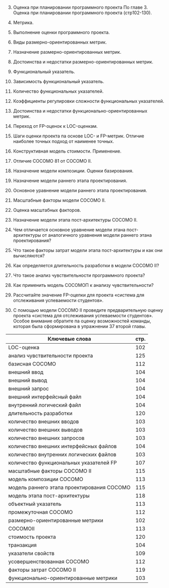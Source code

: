 3. Оценка при планировании программного проекта
По главе 3. Оценка при планировании программного проекта (стр102-130).

1. Метрика.
2. Выполнение оценки программного проекта.
3. Виды размерно-ориентированных метрик.
4. Назначение размерно-ориентированных метрик.
5. Достоинства и недостатки размерно-ориентированных метрик.
6. Функциональный указатель.
7. Зависимость функциональный указатель.
8. Количество функциональных указателей.
9. Коэффициенты регулировки сложности функциональных указателей.
10. Достоинства и недостатки функционально-ориентированных метрик.
11. Переход от FP-оценок к LOC-оценкам.
12. Шаги оценки проекта па основе LOC- и FP-метрик. Отличие наиболее точных подход от наименее точных.
13. Конструктивная модель стоимости. Применение.
14. Отличие СОСОМО 81 от СОСОМО II.
15. Назначение модели композиции. Оценки базирования.
16. Назначение модели раннего этапа проектирования.
17. Основное уравнение модели раннего этапа проектирования.
18. Масштабные факторы модели СОСОМО II.
19. Оценка масштабных факторов.
20. Назначение модели этапа пост-архитектуры СОСОМО II.
21. Чем отличается основное уравнение модели этана пост-архитектуры от аналогичного уравнения модели раннего этана проектирования?
22. Что такое факторы затрат модели этапа пост-архитектуры и как они вычисляются?
23. Как определяется длительность разработки в модели СОСОМО II?
24. Что такое анализ чувствительности программного проекта?
25. Как применить модель СОСОМОП к анализу чувствительности?
26. Рассчитайте значение FP-оцепки для проекта «система для отслеживания успеваемости студентов».
27. С помощью модели СОСОМО II проведите предварительную оценку проекта «система для отслеживания успеваемости студентов». Особое внимание обратите па оценку возможностей команды, которая была сформирована в упражнении 37 второй главы.

Ключевые слова | стр.
-----|-----
LOC-оценка					|					102
анализ	чувствительности проекта			|		125
базисная СОСОМО				|					112
внешний	ввод					|					104
внешний	вывод					|				104
внешний	запрос					|				104
внешний	интерфейсный файл				|			104
внутренний логический файл				|				104
длительность разработки					|			120
количество	внешних 	вводов 			|				103
количество	внешних 	выводов  		|					103
количество	внешних 	запросов  		|					103
количество	внешних 	интерфейсных файлов 		|			104
количество	внутренних логических файлов 			|		103
количество	функциональных указателей FP 			|		107
масштабные факторы СОСОМО II			|				115
модель	композиции СОСОМО 				|			113
модель	раннего этапа проектирования СОСОМО 		|	115
модель	этапа пост-архитектуры 			|			118
объектный указатель  					|				113
промежуточная СОСОМО				|				112
размерно-ориентированные метрики  			|			102
COCOMOII						|					113
стоимость	проекта 				|					120
транзакция  						|				104
указатели свойств  				|					109
усовершенствованная СОСОМО  			|				112
факторы затрат СОСОМО II				|				119
функционально-ориентированные метрики  			|		103
